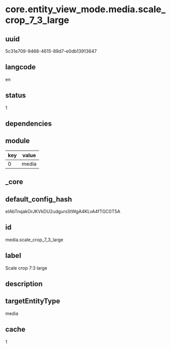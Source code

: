 # core.entity_view_mode.media.scale_crop_7_3_large

## uuid
5c31e709-9468-4615-89d7-e0db13913647

## langcode
en

## status
1

## dependencies

## module
|key|value|
|-|-|
|0|media|


## _core

## default_config_hash
eIAbTnqakOrJKVkDU2udgursStWgA4KLvA4fTGC0T5A

## id
media.scale_crop_7_3_large

## label
Scale crop 7:3 large

## description


## targetEntityType
media

## cache
1
